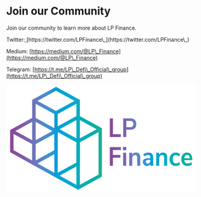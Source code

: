 # Join our Community

Join our community to learn more about LP Finance.

Twitter:[ ](https://twitter.com/LPFinance\_)[https://twitter.com/LPFinance\_](https://twitter.com/LPFinance\_)

Medium: [https://medium.com/@LP\_Finance](https://medium.com/@LP\_Finance)

Telegram: [https://t.me/LP\_Defi\_Official\_group](https://t.me/LP\_Defi\_Official\_group)

![](<../.gitbook/assets/LP Finance.png>)
